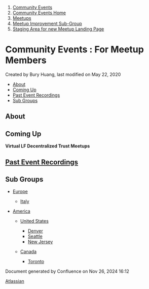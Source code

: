 1. [Community Events](index.html)
2. [Community Events Home](Community-Events-Home_21790731.html)
3. [Meetups](Meetups_21790901.html)
4. [Meetup Improvement Sub-Group](Meetup-Improvement-Sub-Group_21790804.html)
5. [Staging Area for new Meetup Landing Page](Staging-Area-for-new-Meetup-Landing-Page_21791515.html)

# Community Events : For Meetup Members

Created by Bury Huang, last modified on May 22, 2020

- [About](#ForMeetupMembers-About)
- [Coming Up](#ForMeetupMembers-ComingUp)
- [Past Event Recordings](#ForMeetupMembers-PastEventRecordings)
- [Sub Groups](#ForMeetupMembers-SubGroups)

## About

## Coming Up

**Virtual LF Decentralized Trust Meetups**

## [Past Event Recordings](https://www.youtube.com/watch?v=geCiGCWGXsQ&list=PL0MZ85B_96CEmmy0C6NF52ZCMNcY1Wryf)

## Sub Groups

- [Europe](Europe_21791565.html)
  
  - [Italy](Italy_21791575.html)
- [America](America_21791563.html)
  
  - [United States](United-States_21791572.html)
    
    - [Denver](Denver_21791608.html)
    - [Seattle](Seattle_21791577.html)
    - [New Jersey](New-Jersey_21791599.html)
  - [Canada](Canada_21791579.html)
    
    - [Toronto](Toronto_21791581.html)

Document generated by Confluence on Nov 26, 2024 16:12

[Atlassian](http://www.atlassian.com/)
